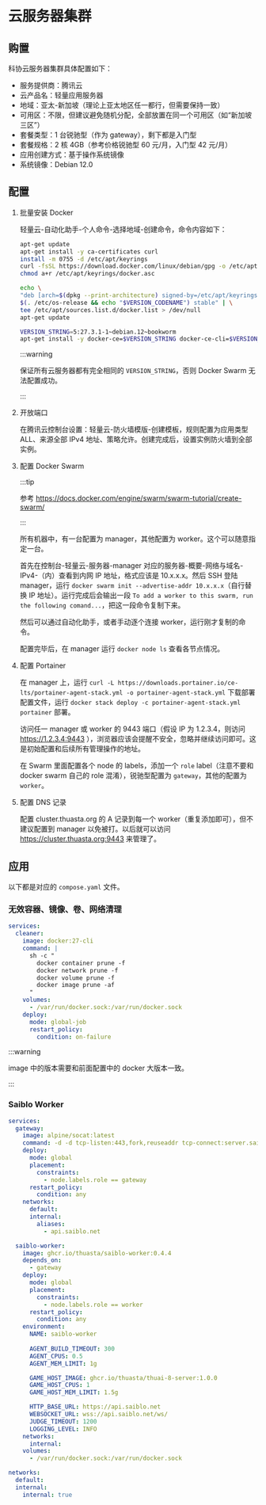 # 云服务器集群

## 购置

科协云服务器集群具体配置如下：

- 服务提供商：腾讯云
- 云产品名：轻量应用服务器
- 地域：亚太-新加坡（理论上亚太地区任一都行，但需要保持一致）
- 可用区：不限，但建议避免随机分配，全部放置在同一个可用区（如“新加坡三区”）
- 套餐类型：1 台锐驰型（作为 gateway），剩下都是入门型
- 套餐规格：2 核 4GB（参考价格锐驰型 60 元/月，入门型 42 元/月）
- 应用创建方式：基于操作系统镜像
- 系统镜像：Debian 12.0

## 配置

1. 批量安装 Docker

    轻量云-自动化助手-个人命令-选择地域-创建命令，命令内容如下：

    ```bash
    apt-get update
    apt-get install -y ca-certificates curl
    install -m 0755 -d /etc/apt/keyrings
    curl -fsSL https://download.docker.com/linux/debian/gpg -o /etc/apt/keyrings/docker.asc
    chmod a+r /etc/apt/keyrings/docker.asc

    echo \
    "deb [arch=$(dpkg --print-architecture) signed-by=/etc/apt/keyrings/docker.asc] https://download.docker.com/linux/debian \
    $(. /etc/os-release && echo "$VERSION_CODENAME") stable" | \
    tee /etc/apt/sources.list.d/docker.list > /dev/null
    apt-get update

    VERSION_STRING=5:27.3.1-1~debian.12~bookworm
    apt-get install -y docker-ce=$VERSION_STRING docker-ce-cli=$VERSION_STRING containerd.io docker-buildx-plugin docker-compose-plugin
    ```

    :::warning

    保证所有云服务器都有完全相同的 `VERSION_STRING`，否则 Docker Swarm 无法配置成功。

    :::

2. 开放端口

    在腾讯云控制台设置：轻量云-防火墙模版-创建模板，规则配置为应用类型 ALL、来源全部 IPv4 地址、策略允许。创建完成后，设置实例防火墙到全部实例。

3. 配置 Docker Swarm

    :::tip

    参考 <https://docs.docker.com/engine/swarm/swarm-tutorial/create-swarm/>

    :::

    所有机器中，有一台配置为 manager，其他配置为 worker。这个可以随意指定一台。

    首先在控制台-轻量云-服务器-manager 对应的服务器-概要-网络与域名-IPv4-（内）查看到内网 IP 地址，格式应该是 10.x.x.x。然后 SSH 登陆 manager，运行 `docker swarm init --advertise-addr 10.x.x.x`（自行替换 IP 地址）。运行完成后会输出一段 `To add a worker to this swarm, run the following comand...`，把这一段命令复制下来。

    然后可以通过自动化助手，或者手动逐个连接 worker，运行刚才复制的命令。

    配置完毕后，在 manager 运行 `docker node ls` 查看各节点情况。

4. 配置 Portainer

    在 manager 上，运行 `curl -L https://downloads.portainer.io/ce-lts/portainer-agent-stack.yml -o portainer-agent-stack.yml` 下载部署配置文件，运行 `docker stack deploy -c portainer-agent-stack.yml portainer` 部署。

    访问任一 manager 或 worker 的 9443 端口（假设 IP 为 1.2.3.4，则访问 <https://1.2.3.4:9443> ），浏览器应该会提醒不安全，忽略并继续访问即可。这是初始配置和后续所有管理操作的地址。

    在 Swarm 里面配置各个 node 的 labels，添加一个 `role` label（注意不要和 docker swarm 自己的 role 混淆），锐驰型配置为 `gateway`，其他的配置为 `worker`。

5. 配置 DNS 记录

    配置 cluster.thuasta.org 的 A 记录到每一个 worker（重复添加即可），但不建议配置到 manager 以免被打。以后就可以访问 <https://cluster.thuasta.org:9443> 来管理了。

## 应用

以下都是对应的 `compose.yaml` 文件。

### 无效容器、镜像、卷、网络清理

```yml
services:
  cleaner:
    image: docker:27-cli
    command: |
      sh -c "
        docker container prune -f
        docker network prune -f
        docker volume prune -f
        docker image prune -af
      "
    volumes:
      - /var/run/docker.sock:/var/run/docker.sock
    deploy:
      mode: global-job
      restart_policy:
        condition: on-failure
```

:::warning

image 中的版本需要和前面配置中的 docker 大版本一致。

:::

### Saiblo Worker

```yml
services:
  gateway:
    image: alpine/socat:latest
    command: -d -d tcp-listen:443,fork,reuseaddr tcp-connect:server.saiblo.net:443
    deploy:
      mode: global
      placement:
        constraints:
          - node.labels.role == gateway
      restart_policy:
        condition: any
    networks:
      default:
      internal:
        aliases:
          - api.saiblo.net

  saiblo-worker:
    image: ghcr.io/thuasta/saiblo-worker:0.4.4
    depends_on:
      - gateway
    deploy:
      mode: global
      placement:
        constraints:
          - node.labels.role == worker
      restart_policy:
        condition: any
    environment:
      NAME: saiblo-worker
      
      AGENT_BUILD_TIMEOUT: 300
      AGENT_CPUS: 0.5
      AGENT_MEM_LIMIT: 1g

      GAME_HOST_IMAGE: ghcr.io/thuasta/thuai-8-server:1.0.0
      GAME_HOST_CPUS: 1
      GAME_HOST_MEM_LIMIT: 1.5g

      HTTP_BASE_URL: https://api.saiblo.net
      WEBSOCKET_URL: wss://api.saiblo.net/ws/
      JUDGE_TIMEOUT: 1200
      LOGGING_LEVEL: INFO
    networks:
      internal:
    volumes:
      - /var/run/docker.sock:/var/run/docker.sock

networks:
  default:
  internal:
    internal: true
```
